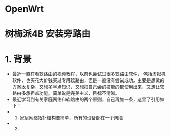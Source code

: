 # OpenWrt
# 树梅派4B 安装旁路由 
# 1. 背景
 - 最近一直在看软路由的视频教程，以前也尝试过很多软路由软件， 包括虚拟机软件，也买花大价钱买过专用软路由，但是一直没有尝试成功。主要是想做的方案太复杂，又想多学点知识，又想把自己会的技能的都使用出来，又想让软路由多承担点功能。简单说是完美主义，目标不清晰。
 - 最近学习到有关家庭网络和软路由的两个原则，自己再加一条，这里了引用如下：
 - 1. 家庭网络拓扑结构要简单，所有的设备都在一个网段
 - 2. 
